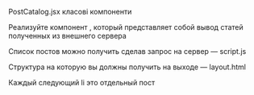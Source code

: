 PostCatalog.jsx класові компоненти

Реализуйте компонент <PostCatalog />, который представляет собой вывод статей полученных из внешнего сервера

Список постов можно получить сделав запрос на сервер — script.js

Структура на которую вы должны получить на выходе — layout.html

Каждый следующий li это отдельный пост
